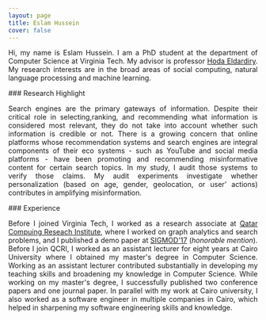 ```yaml
---
layout: page
title: Eslam Hussein
cover: false
---
```


<p align="justify">Hi, my name is Eslam Hussein. I am a PhD student at the department of Computer Science at Virginia Tech. My advisor is professor <a href="https://www.linkedin.com/in/eldardiry/">Hoda Eldardiry</a>. My research interests are in the broad areas of social computing, natural language processing and machine learning.</p>
### Research Highlight

<p align="justify">Search engines are the primary gateways of information. Despite their critical role in selecting,ranking, and recommending what information is considered most relevant, they do not take into account whether such information is credible or not. There is a growing concern that online platforms whose recommendation systems and search engines are integral components of their eco systems - such as YouTube and social media platforms - have been promoting and recommending misinformative content for certain search topics. In my study, I audit those systems to verify those claims. My audit experiments investigate whether personalization (based on age, gender, geolocation, or user’ actions) contributes in amplifying misinformation.</p>
### Experience
<p align="justify">Before I joined Virginia Tech, I worked as a research associate at <a href="https://www.hbku.edu.qa/en/staff/eslam-ali-hassan-hussein">Qatar Compuing Reseach Institute</a>, where I worked on graph analytics and search problems, and I published a demo paper at <a href="https://dl.acm.org/doi/10.1145/3035918.3058742">SIGMOD'17</a> (<i>honorable mention</i>). Before I join QCRI, I worked as an assistant lecturer for eight years at Cairo University where I obtained my master's degree in Computer Science. Working as an assistant lecturer contributed substantially in developing my teaching skills and broadening my knowledge in Computer Science. While working on my master's degree, I successfully published two conference papers and one journal paper. In parallel with my work at Cairo university, I also worked as a software engineer in multiple companies in Cairo, which helped in sharpening my software engineering skills and knowledge.</p>
